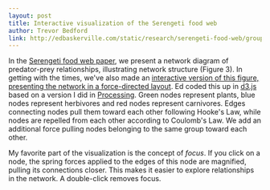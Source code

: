 ```yaml
---
layout: post
title: Interactive visualization of the Serengeti food web
author: Trevor Bedford
link: http://edbaskerville.com/static/research/serengeti-food-web/groups-figure3-interactive/
---
```


In the [Serengeti food web paper](/papers/baskerville-group-model/), we present a network diagram of predator-prey relationships, illustrating network structure (Figure 3).  In getting with the times, we've also made an [interactive version of this figure, presenting the network in a force-directed layout](http://edbaskerville.com/static/research/serengeti-food-web/groups-figure3-interactive/).  Ed coded this up in [d3.js](http://mbostock.github.com/d3/) based on a version I did in [Processing](http://processing.org/).  Green nodes represent plants, blue nodes represent herbivores and red nodes represent carnivores.  Edges connecting nodes pull them toward each other following Hooke's Law, while nodes are repelled from each other according to Coulomb's Law.  We add an additional force pulling nodes belonging to the same group toward each other.

My favorite part of the visualization is the concept of *focus*.  If you click on a node, the spring forces applied to the edges of this node are magnified, pulling its connections closer.  This makes it easier to explore relationships in the network.  A double-click removes focus.

